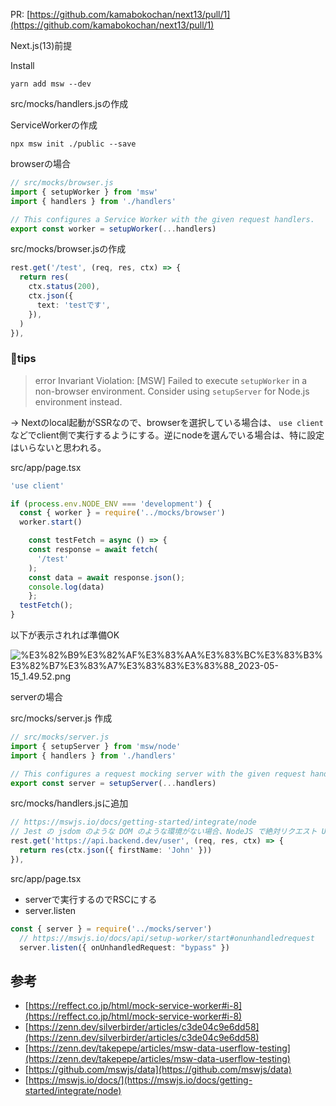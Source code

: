
PR: [https://github.com/kamabokochan/next13/pull/1](https://github.com/kamabokochan/next13/pull/1)


Next.js(13)前提


Install


```shell
yarn add msw --dev
```


src/mocks/handlers.jsの作成


ServiceWorkerの作成


```shell
npx msw init ./public --save
```


browserの場合


```typescript
// src/mocks/browser.js
import { setupWorker } from 'msw'
import { handlers } from './handlers'

// This configures a Service Worker with the given request handlers.
export const worker = setupWorker(...handlers)
```


src/mocks/browser.jsの作成


```typescript
rest.get('/test', (req, res, ctx) => {
  return res(
    ctx.status(200),
    ctx.json({
      text: 'testです',
    }),
  )
}),
```


###  🐬tips


>error Invariant Violation: [MSW] Failed to execute `setupWorker` in a non-browser environment. Consider using `setupServer` for Node.js environment instead.


→ Nextのlocal起動がSSRなので、browserを選択している場合は、 `use client` などでclient側で実行するようにする。逆にnodeを選んでいる場合は、特に設定はいらないと思われる。


src/app/page.tsx


```typescript
'use client'

if (process.env.NODE_ENV === 'development') {
  const { worker } = require('../mocks/browser')
  worker.start()

	const testFetch = async () => {
    const response = await fetch(
      '/test'
    );
    const data = await response.json();
    console.log(data)
	};
  testFetch();
}
```


以下が表示されれば準備OK


![%E3%82%B9%E3%82%AF%E3%83%AA%E3%83%BC%E3%83%B3%E3%82%B7%E3%83%A7%E3%83%83%E3%83%88_2023-05-15_1.49.52.png](https://prod-files-secure.s3.us-west-2.amazonaws.com/521bfabc-4589-4023-af1d-c7e9f5922659/183399fe-8cbc-4f5d-9012-92324b44df50/%E3%82%B9%E3%82%AF%E3%83%AA%E3%83%BC%E3%83%B3%E3%82%B7%E3%83%A7%E3%83%83%E3%83%88_2023-05-15_1.49.52.png?X-Amz-Algorithm=AWS4-HMAC-SHA256&X-Amz-Content-Sha256=UNSIGNED-PAYLOAD&X-Amz-Credential=AKIAT73L2G45HZZMZUHI%2F20240521%2Fus-west-2%2Fs3%2Faws4_request&X-Amz-Date=20240521T135832Z&X-Amz-Expires=3600&X-Amz-Signature=8914d4f2b751788e91157da96d50136138d9a2d24387b0ff5f1a8e175e905cd3&X-Amz-SignedHeaders=host&x-id=GetObject)


serverの場合


src/mocks/server.js 作成


```typescript
// src/mocks/server.js
import { setupServer } from 'msw/node'
import { handlers } from './handlers'

// This configures a request mocking server with the given request handlers.
export const server = setupServer(...handlers)
```


src/mocks/handlers.jsに追加


```typescript
// https://mswjs.io/docs/getting-started/integrate/node
// Jest の jsdom のような DOM のような環境がない場合、NodeJS で絶対リクエスト URL を使用する必要があることに注意してください。
rest.get('https://api.backend.dev/user', (req, res, ctx) => {
  return res(ctx.json({ firstName: 'John' }))
}),
```


src/app/page.tsx

- serverで実行するのでRSCにする
- server.listen

```typescript
const { server } = require('../mocks/server')
  // https://mswjs.io/docs/api/setup-worker/start#onunhandledrequest
  server.listen({ onUnhandledRequest: "bypass" })
```


## 参考

- [https://reffect.co.jp/html/mock-service-worker#i-8](https://reffect.co.jp/html/mock-service-worker#i-8)
- [https://zenn.dev/silverbirder/articles/c3de04c9e6dd58](https://zenn.dev/silverbirder/articles/c3de04c9e6dd58)
- [https://zenn.dev/takepepe/articles/msw-data-userflow-testing](https://zenn.dev/takepepe/articles/msw-data-userflow-testing)
- [https://github.com/mswjs/data](https://github.com/mswjs/data)
- [https://mswjs.io/docs/](https://mswjs.io/docs/getting-started/integrate/node)
